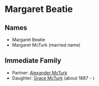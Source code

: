 ﻿---
layout: person
subject_key: i2654341
permalink: /people/i2654341
---

# Margaret Beatie

## Names

* Margaret Beatie
* Margaret McTurk (married name)

## Immediate Family

* Partner: [Alexander McTurk](./@39936423@-alexander-mcturk-b-d.md)
* Daughter: [Grace McTurk](./@54145218@-grace-mcturk-b1887-d.md) (about 1887 - )

